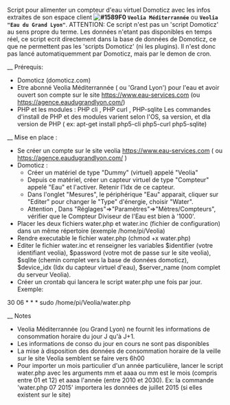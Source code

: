 Script pour alimenter un compteur d'eau virtuel Domoticz avec les infos extraites de son espace client **![#1589F0](https://placehold.it/15/1589F0/000000?text=+) `Veolia Méditerrannée`** ou **`Veolia "Eau du Grand Lyon"`**.
ATTENTION: Ce script n'est pas un 'script Domoticz' au sens propre du terme. Les données n'etant pas disponibles en temps réel, ce script ecrit directement dans la base de données de Domoticz, ce que ne permettent pas les 'scripts Domoticz' (ni les plugins). Il n'est donc pas lancé automatiquemment par Domoticz, mais par le demon de cron.

__ Prérequis:
 * Domoticz (domoticz.com)
 * Etre abonné Veolia Méditerrannée ( ou 'Grand Lyon') pour l'eau et avoir ouvert son compte sur le site https://www.eau-services.com (ou https://agence.eaudugrandlyon.com/)
 * PHP et les modules : PHP cli , PHP curl , PHP-sqlite 
Les commandes d'install de PHP et des modules varient selon l'OS, sa version, et dla version de PHP ( ex: apt-get install php5-cli php5-curl php5-sqlite)

__ Mise en place :
  * Se créer un compte sur le site veolia https://www.eau-services.com ( ou https://agence.eaudugrandlyon.com/ )
  * Domoticz :
	- Créer un matériel de type "Dummy" (virtuel) appelé "Veolia"
	- Depuis ce matériel, créer un capteur virtuel de type "Compteur" appelé "Eau" et l'activer. Retenir l'Idx de ce capteur.
	- Dans l'onglet "Mesures", le périphérique "Eau" apparait, cliquer sur "Editer" pour changer le "Type" d'énergie, choisir "Water". 
	- Attention , Dans "Réglages"=>"Paramètres"=>"Mètres/Compteurs", vérifier que le Compteur Diviseur de l'Eau est bien à '1000'.
  * Placer les deux fichiers water.php et water.inc (fichier de configuration) dans un même répertoire (exemple /home/pi/Veolia)
  * Rendre executable le fichier water.php (chmod +x water.php)
  * Editer le fichier water.inc et renseigner les variables $identifier (votre identifiant veolia),  $password (votre mot de passe sur le site veolia), $sqlite (chemin complet vers la base de données domoticz), $device_idx (Idx du capteur virtuel d'eau), $server_name (nom complet du serveur Veolia).
 * Créer un crontab qui lancera le script water.php une fois par jour.  Exemple:

30 06 * * * sudo /home/pi/Veolia/water.php



__ Notes
  * Veolia Méditerrannée (ou Grand Lyon) ne fournit les informations de consommation horaire du jour J qu'à J+1.
  * Les informations de conso du jour en cours ne sont pas disponibles
  * La mise à disposition des données de consommation horaire de la veille sur le site Veolia semblent se faire vers 6h00
  * Pour importer un mois particulier d'un année particulière, lancer le script water.php avec les arguments mm et aaaa ou mm est le mois (compris entre 01 et 12) et aaaa l'année (entre 2010 et 2030). Ex: la commande 'water.php 07 2015' importera les données de juillet 2015 (si elles existent sur le site)

